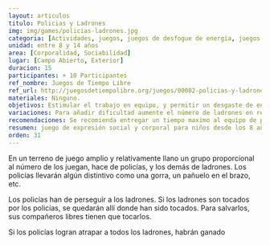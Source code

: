 ```yaml
---
layout: articulos
titulo: Policias y Ladrones
img: img/games/policias-ladrones.jpg
categoria: [Actividades, juegos, juegos de desfogue de energía, juegos en equipo]
unidad: entre 8 y 14 años
area: [Corporalidad, Sociabilidad]
lugar: [Campo Abierto, Exterior]
duracion: 15
participantes: + 10 Participantes
ref_nombre: Juegos de Tiempo Libre
ref_url: http://juegosdetiempolibre.org/juegos/00002-policias-y-ladrones/
materiales: Ninguno.
objetivos: Estimular el trabajo en equipo, y permitir un desgaste de energias.
variaciones: Para añadir dificultad aumente el número de ladrones en relación a los policias, y/o permita que el ladron capturado se pueda convertir en policia.
recomendaciones: Se recomienda entregar un tiempo maximo al equipo de policias, Recalque la importancia de la lealtad como principio del movimiento, así como el ser digno de confianza.
resumen: juego de expresión social y corporal para niños desde los 8 años que busca desarrollar y estimular el trabajo en equipo y el desgaste de energias.
orden: 31
---
```

En un terreno de juego amplio y relativamente llano un grupo proporcional al número de los juegan, hace de policías, y los demás de ladrones. Los policías llevarán algún distintivo como una gorra, un pañuelo en el brazo, etc.

Los policías han de perseguir a los ladrones. Si los ladrones son tocados por los policías, se quedarán allí donde han sido tocados. Para salvarlos, sus compañeros libres tienen que tocarlos.

Si los policías logran atrapar a todos los ladrones, habrán ganado

